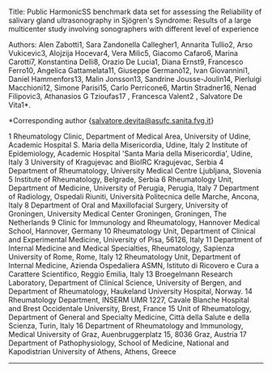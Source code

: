 Title: Public HarmonicSS benchmark data set for assessing the Reliability of salivary gland ultrasonography in Sjögren's Syndrome:  Results of a large multicenter study involving sonographers with different level of experience  

Authors: Alen Zabotti1, Sara Zandonella Callegher1, Annarita Tullio2, Arso Vukicevic3, Alojzija Hocevar4, Vera Milic5, Giacomo Cafaro6, Marina Carotti7, Konstantina Delli8, Orazio De Lucia1, Diana Ernst9, Francesco Ferro10, Angelica Gattamelata11, Giuseppe Germanò12, Ivan Giovannini1, Daniel Hammenfors13, Malin Jonsson13, Sandrine Jousse-Joulin14, Pierluigi Macchioni12, Simone Parisi15, Carlo Perricone6, Martin Stradner16, Nenad Filipovic3, Athanasios G Tzioufas17  , Francesca Valent2 , Salvatore De Vita1*.   

*Corresponding author {salvatore.devita@asufc.sanita.fvg.it} 

1 Rheumatology Clinic, Department of Medical Area, University of Udine, Academic Hospital S. Maria della Misericordia, Udine, Italy
2 Institute of Epidemiology, Academic Hospital 'Santa Maria della Misericordia', Udine, Italy
3 University of Kragujevac and BioIRC Kragujevac, Serbia 
4 Department of Rheumatology, University Medical Centre Ljubljana, Slovenia
5 Institute of Rheumatology, Belgrade, Serbia
6 Rheumatology Unit, Department of Medicine, University of Perugia, Perugia, Italy
7 Department of Radiology, Ospedali Riuniti, Università Politecnica delle Marche, Ancona, Italy
8 Department of Oral and Maxillofacial Surgery, University of Groningen, University Medical Center Groningen, Groningen, The Netherlands
9 Clinic for Immunology and Rheumatology, Hannover Medical School, Hannover, Germany
10 Rheumatology Unit, Department of Clinical and Experimental Medicine, University of Pisa, 56126, Italy
11 Department of Internal Medicine and Medical Specialties, Rheumatology, Sapienza University of Rome, Rome, Italy
12 Rheumatology Unit, Department of Internal Medicine, Azienda Ospedaliera ASMN, Istituto di Ricovero e Cura a Carattere Scientifico, Reggio Emilia, Italy
13 Broegelmann Research Laboratory, Department of Clinical Science, University of Bergen, and Department of Rheumatology, Haukeland University Hospital, Norway.
14 Rheumatology Department, INSERM UMR 1227, Cavale Blanche Hospital and Brest Occidentale University, Brest, France
15 Unit of Rheumatology, Department of General and Specialty Medicine, Città della Salute e della Scienza, Turin, Italy
16 Department of Rheumatology and Immunology, Medical University of Graz, Auenbruggerplatz 15, 8036 Graz, Austria
17 Department of Pathophysiology, School of Medicine, National and Kapodistrian University of Athens, Athens, Greece

----------------------------------------------------------------------------------------------

